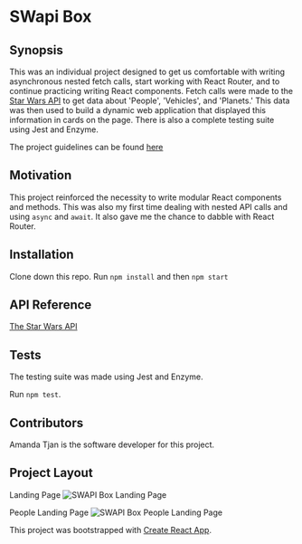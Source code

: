 # SWapi Box

## Synopsis

This was an individual project designed to get us comfortable with writing asynchronous nested fetch calls, start working with React Router, and to continue practicing writing React components. Fetch calls were made to the [Star Wars API](https://swapi.co/documentation) to get data about 'People', 'Vehicles', and 'Planets.' This data was then used to build a dynamic web application that displayed this information in cards on the page. There is also a complete testing suite using Jest and Enzyme.

The project guidelines can be found [here](http://frontend.turing.io/projects/swapi-box.html)

## Motivation

This project reinforced the necessity to write modular React components and methods. This was also my first time dealing with nested API calls and using `async` and `await`. It also gave me the chance to dabble with React Router. 

## Installation

Clone down this repo.
Run `npm install` and then `npm start`

## API Reference

[The Star Wars API](https://swapi.co/documentation)

## Tests

The testing suite was made using Jest and Enzyme.

Run `npm test`.

## Contributors

Amanda Tjan is the software developer for this project.

## Project Layout

Landing Page
![SWAPI Box Landing Page](https://i.imgur.com/1sJ39jO.png)

People Landing Page
![SWAPI Box People Landing Page](https://i.imgur.com/b1dlTvR.png)


This project was bootstrapped with [Create React App](https://github.com/facebookincubator/create-react-app).
